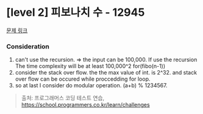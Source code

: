 # [level 2] 피보나치 수 - 12945 

[문제 링크](https://school.programmers.co.kr/learn/courses/30/lessons/12945) 

### Consideration
1. can't use the recursion. => the input can be 100,000. If use the recursion The time complexity will be at least 100,000^2 for(fibo(n-1))
2. consider the stack over flow. the the max value of int. is 2^32. and stack over flow can be occured while proccedding for loop.
3. so at last I consider do modular operation. (a+b) % 1234567.


> 출처: 프로그래머스 코딩 테스트 연습, https://school.programmers.co.kr/learn/challenges
